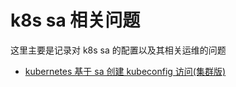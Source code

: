 # k8s sa 相关问题

这里主要是记录对 k8s sa 的配置以及其相关运维的问题

- [kubernetes 基于 sa 创建 kubeconfig 访问(集群版)](kubernetes_sa/k8s_sa_kubeconfig.md)
